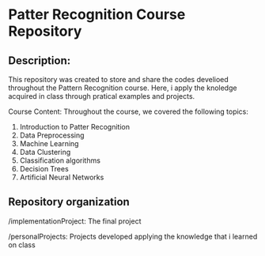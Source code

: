 # Patter Recognition Course Repository

## **Description:** 
This repository was created to store and share the codes develioed throughout the Pattern Recognition course. Here, i apply the knoledge acquired in class through pratical examples and projects.

Course Content: Throughout the course, we covered the following topics:
1. Introduction to Patter Recognition
2. Data Preprocessing
3. Machine Learning
4. Data Clustering
5. Classification algorithms
6. Decision Trees
7. Artificial Neural Networks


## Repository organization

/implementationProject: The final project

/personalProjects: Projects developed applying the knowledge that i learned on class

